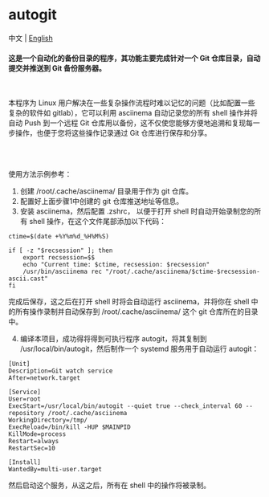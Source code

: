 # autogit
中文 | [English](README_EN.md)
<br>

#### 这是一个自动化的备份目录的程序，其功能主要完成针对一个 Git 仓库目录，自动提交并推送到 Git 备份服务器。

<br>

本程序为 Linux 用户解决在一些复杂操作流程时难以记忆的问题（比如配置一些复杂的软件如 gitlab），它可以利用 asciinema 自动记录您的所有 shell 操作并将自动 Push 到一个远程 Git 仓库用以备份，这不仅使您能够方便地追溯和复现每一步操作，也便于您将这些操作记录通过 Git 仓库进行保存和分享。

<br>
<br>

使用方法示例参考：

1. 创建 /root/.cache/asciinema/ 目录用于作为 git 仓库。
2. 配置好上面步骤1中创建的 git 仓库推送地址等信息。
3. 安装 asciinema，然后配置 .zshrc， 以便于打开 shell 时自动开始录制您的所有 shell 操作，在这个文件尾部添加以下代码：
```
ctime=$(date +%Y%m%d_%H%M%S)

if [ -z "$recsession" ]; then
    export recsession=$$
    echo "Current time: $ctime, recsession: $recsession"
    /usr/bin/asciinema rec "/root/.cache/asciinema/$ctime-$recsession-ascii.cast"
fi
```
完成后保存，这之后在打开 shell 时将会自动运行 asciinema，并将你在 shell 中的所有操作录制并自动保存到 /root/.cache/asciinema/ 这个 git 仓库所在的目录中。

4. 编译本项目，成功得将得到可执行程序 autogit，将其复制到 /usr/local/bin/autogit，然后制作一个 systemd 服务用于自动运行 autogit：
```
[Unit]
Description=Git watch service
After=network.target

[Service]
User=root
ExecStart=/usr/local/bin/autogit --quiet true --check_interval 60 --repository /root/.cache/asciinema
WorkingDirectory=/tmp/
ExecReload=/bin/kill -HUP $MAINPID
KillMode=process
Restart=always
RestartSec=10

[Install]
WantedBy=multi-user.target
```

然后启动这个服务，从这之后，所有在 shell 中的操作将被录制。
